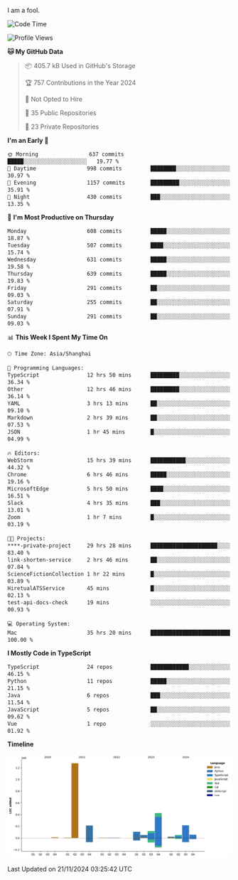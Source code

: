 I am a fool.

<!--START_SECTION:waka-->
![Code Time](http://img.shields.io/badge/Code%20Time-2%2C124%20hrs%2041%20mins-blue)

![Profile Views](http://img.shields.io/badge/Profile%20Views-1-blue)

**🐱 My GitHub Data** 

> 📦 405.7 kB Used in GitHub's Storage 
 > 
> 🏆 757 Contributions in the Year 2024
 > 
> 🚫 Not Opted to Hire
 > 
> 📜 35 Public Repositories 
 > 
> 🔑 23 Private Repositories 
 > 
**I'm an Early 🐤** 

```text
🌞 Morning                637 commits         █████░░░░░░░░░░░░░░░░░░░░   19.77 % 
🌆 Daytime                998 commits         ████████░░░░░░░░░░░░░░░░░   30.97 % 
🌃 Evening                1157 commits        █████████░░░░░░░░░░░░░░░░   35.91 % 
🌙 Night                  430 commits         ███░░░░░░░░░░░░░░░░░░░░░░   13.35 % 
```
📅 **I'm Most Productive on Thursday** 

```text
Monday                   608 commits         █████░░░░░░░░░░░░░░░░░░░░   18.87 % 
Tuesday                  507 commits         ████░░░░░░░░░░░░░░░░░░░░░   15.74 % 
Wednesday                631 commits         █████░░░░░░░░░░░░░░░░░░░░   19.58 % 
Thursday                 639 commits         █████░░░░░░░░░░░░░░░░░░░░   19.83 % 
Friday                   291 commits         ██░░░░░░░░░░░░░░░░░░░░░░░   09.03 % 
Saturday                 255 commits         ██░░░░░░░░░░░░░░░░░░░░░░░   07.91 % 
Sunday                   291 commits         ██░░░░░░░░░░░░░░░░░░░░░░░   09.03 % 
```


📊 **This Week I Spent My Time On** 

```text
🕑︎ Time Zone: Asia/Shanghai

💬 Programming Languages: 
TypeScript               12 hrs 50 mins      █████████░░░░░░░░░░░░░░░░   36.34 % 
Other                    12 hrs 46 mins      █████████░░░░░░░░░░░░░░░░   36.14 % 
YAML                     3 hrs 13 mins       ██░░░░░░░░░░░░░░░░░░░░░░░   09.10 % 
Markdown                 2 hrs 39 mins       ██░░░░░░░░░░░░░░░░░░░░░░░   07.53 % 
JSON                     1 hr 45 mins        █░░░░░░░░░░░░░░░░░░░░░░░░   04.99 % 

🔥 Editors: 
WebStorm                 15 hrs 39 mins      ███████████░░░░░░░░░░░░░░   44.32 % 
Chrome                   6 hrs 46 mins       █████░░░░░░░░░░░░░░░░░░░░   19.16 % 
MicrosoftEdge            5 hrs 50 mins       ████░░░░░░░░░░░░░░░░░░░░░   16.51 % 
Slack                    4 hrs 35 mins       ███░░░░░░░░░░░░░░░░░░░░░░   13.01 % 
Zoom                     1 hr 7 mins         █░░░░░░░░░░░░░░░░░░░░░░░░   03.19 % 

🐱‍💻 Projects: 
****-private-project     29 hrs 28 mins      █████████████████████░░░░   83.40 % 
link-shorten-service     2 hrs 46 mins       ██░░░░░░░░░░░░░░░░░░░░░░░   07.84 % 
ScienceFictionCollection 1 hr 22 mins        █░░░░░░░░░░░░░░░░░░░░░░░░   03.89 % 
HiretualATSService       45 mins             █░░░░░░░░░░░░░░░░░░░░░░░░   02.13 % 
test-api-docs-check      19 mins             ░░░░░░░░░░░░░░░░░░░░░░░░░   00.93 % 

💻 Operating System: 
Mac                      35 hrs 20 mins      █████████████████████████   100.00 % 
```

**I Mostly Code in TypeScript** 

```text
TypeScript               24 repos            ████████████░░░░░░░░░░░░░   46.15 % 
Python                   11 repos            █████░░░░░░░░░░░░░░░░░░░░   21.15 % 
Java                     6 repos             ███░░░░░░░░░░░░░░░░░░░░░░   11.54 % 
JavaScript               5 repos             ██░░░░░░░░░░░░░░░░░░░░░░░   09.62 % 
Vue                      1 repo              ░░░░░░░░░░░░░░░░░░░░░░░░░   01.92 % 
```



**Timeline**

![Lines of Code chart](https://raw.githubusercontent.com/VeejaLiu/VeejaLiu/master/assets/bar_graph.png)


 Last Updated on 21/11/2024 03:25:42 UTC
<!--END_SECTION:waka-->
